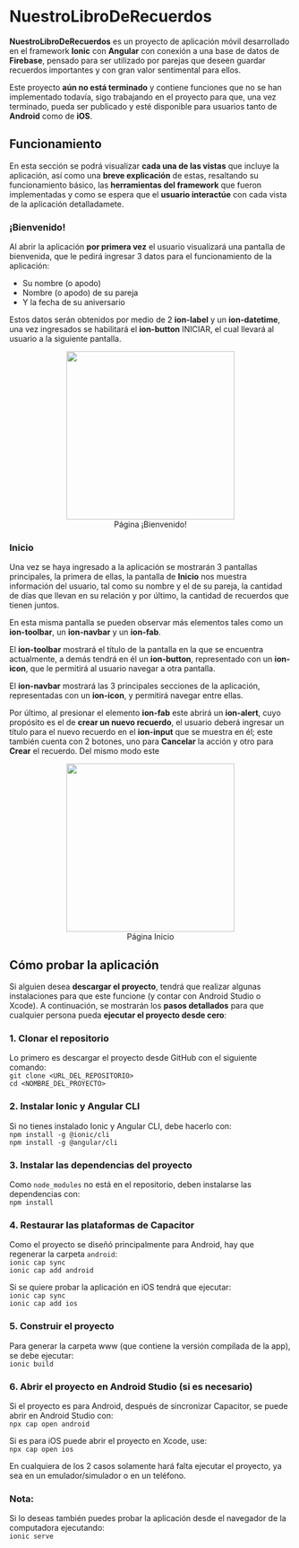# NuestroLibroDeRecuerdos

**NuestroLibroDeRecuerdos** es un proyecto de aplicación móvil desarrollado en el framework **Ionic** con **Angular** con conexión a una base de datos de **Firebase**, pensado para ser utilizado por parejas que deseen guardar recuerdos importantes y con gran valor sentimental para ellos.

Este proyecto **aún no está terminado** y contiene funciones que no se han implementado todavía, sigo trabajando en el proyecto para que, una vez terminado, pueda ser publicado y esté disponible para usuarios tanto de **Android** como de **iOS**.

## Funcionamiento

En esta sección se podrá visualizar **cada una de las vistas** que incluye la aplicación, así como una **breve explicación** de estas, resaltando su funcionamiento básico, las **herramientas del framework** que fueron implementadas y como se espera que el **usuario interactúe** con cada vista de la aplicación detalladamete.

### ¡Bienvenido!

Al abrir la aplicación **por primera vez** el usuario visualizará una pantalla de bienvenida, que le pedirá ingresar 3 datos para el funcionamiento de la aplicación:
- Su nombre (o apodo)
- Nombre (o apodo) de su pareja
- Y la fecha de su aniversario

Estos datos serán obtenidos por medio de 2 **ion-label** y un **ion-datetime**, una vez ingresados se habilitará el **ion-button** INICIAR, el cual llevará al usuario a la siguiente pantalla.

<p align="center">
  <img src="https://github.com/user-attachments/assets/c2466102-4dd8-45c1-b1bc-dceee7f881f6" width="300"> <br>
  Página ¡Bienvenido!
</p>

### Inicio

Una vez se haya ingresado a la aplicación se mostrarán 3 pantallas principales, la primera de ellas, la pantalla de **Inicio** nos muestra información del usuario, tal como su nombre y el de su pareja, la cantidad de días que llevan en su relación y por último, la cantidad de recuerdos que tienen juntos.

En esta misma pantalla se pueden observar más elementos tales como un **ion-toolbar**, un **ion-navbar** y un **ion-fab**.

El **ion-toolbar** mostrará el título de la pantalla en la que se encuentra actualmente, a demás tendrá en él un **ion-button**, representado con un **ion-icon**, que le permitirá al usuario navegar a otra pantalla.

El **ion-navbar** mostrará las 3 principales secciones de la aplicación, representadas con un **ion-icon**, y permitirá navegar entre ellas.

Por último, al presionar el elemento **ion-fab** este abrirá un **ion-alert**, cuyo propósito es el de **crear un nuevo recuerdo**, el usuario deberá ingresar un título para el nuevo recuerdo en el **ion-input** que se muestra en él; este también cuenta con 2 botones, uno para **Cancelar** la acción y otro para **Crear** el recuerdo. Del mismo modo este 


<p align="center">
  <img src="https://github.com/user-attachments/assets/8dbae7dc-edd1-4326-8487-62d276af0ef2" width="300"> <br>
  Página Inicio
</p>

## Cómo probar la aplicación

Si alguien desea **descargar el proyecto**, tendrá que realizar algunas instalaciones para que este funcione (y contar con Android Studio o Xcode). A continuación, se mostrarán los **pasos detallados** para que cualquier persona pueda **ejecutar el proyecto desde cero**:

### 1. Clonar el repositorio
Lo primero es descargar el proyecto desde GitHub con el siguiente comando: \
`git clone <URL_DEL_REPOSITORIO>`  \
`cd <NOMBRE_DEL_PROYECTO>`

### 2. Instalar Ionic y Angular CLI
Si no tienes instalado Ionic y Angular CLI, debe hacerlo con: \
`npm install -g @ionic/cli` \
`npm install -g @angular/cli`

### 3. Instalar las dependencias del proyecto
Como `node_modules` no está en el repositorio, deben instalarse las dependencias con: \
`npm install`

### 4. Restaurar las plataformas de Capacitor
Como el proyecto se diseñó principalmente para Android, hay que regenerar la carpeta `android`: \
`ionic cap sync` \
`ionic cap add android`

Si se quiere probar la aplicación en iOS tendrá que ejecutar: \
`ionic cap sync` \
`ionic cap add ios`

### 5. Construir el proyecto
Para generar la carpeta www (que contiene la versión compilada de la app), se debe ejecutar: \
`ionic build`

### 6. Abrir el proyecto en Android Studio (si es necesario)
Si el proyecto es para Android, después de sincronizar Capacitor, se puede abrir en Android Studio con: \
`npx cap open android`

Si es para iOS puede abrir el proyecto en Xcode, use: \
`npx cap open ios`

En cualquiera de los 2 casos solamente hará falta ejecutar el proyecto, ya sea en un emulador/simulador o en un teléfono.

### Nota: 
Si lo deseas también puedes probar la aplicación desde el navegador de la computadora ejecutando: \
`ionic serve`

